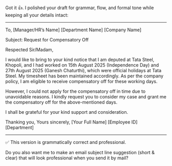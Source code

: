 Got it 👍. I polished your draft for grammar, flow, and formal tone while keeping all your details intact:


---

To,
[Manager/HR’s Name]
[Department Name]
[Company Name]

Subject: Request for Compensatory Off

Respected Sir/Madam,

I would like to bring to your kind notice that I am deputed at Tata Steel, Khopoli, and I had worked on 15th August 2025 (Independence Day) and 27th August 2025 (Ganesh Chaturthi), which were official holidays at Tata Steel. My timesheet has been maintained accordingly. As per the company policy, I am eligible to receive compensatory off for these working days.

However, I could not apply for the compensatory off in time due to unavoidable reasons. I kindly request you to consider my case and grant me the compensatory off for the above-mentioned days.

I shall be grateful for your kind support and consideration.

Thanking you,
Yours sincerely,
[Your Full Name]
[Employee ID]
[Department]


---

✅ This version is grammatically correct and professional.

Do you also want me to make an email subject line suggestion (short & clear) that will look professional when you send it by mail?

